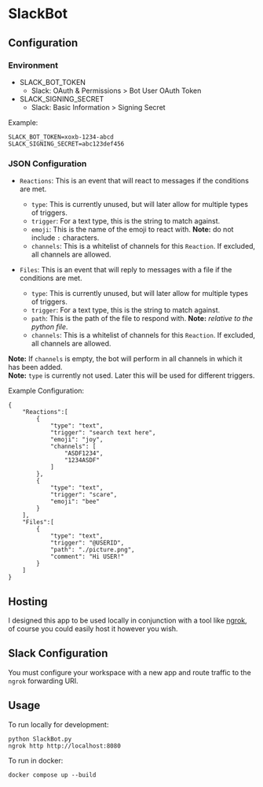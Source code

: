 # SlackBot
## Configuration
### Environment
- SLACK_BOT_TOKEN
	- Slack: OAuth & Permissions > Bot User OAuth Token
- SLACK_SIGNING_SECRET
	- Slack: Basic Information > Signing Secret

Example:
```
SLACK_BOT_TOKEN=xoxb-1234-abcd
SLACK_SIGNING_SECRET=abc123def456
```

### JSON Configuration
- `Reactions`: This is an event that will react to messages if the conditions are met.
	- `type`: This is currently unused, but will later allow for multiple types of triggers.
	- `trigger`: For a text type, this is the string to match against.
	- `emoji`: This is the name of the emoji to react with. __Note:__ do not include `:` characters.
	- `channels`: This is a whitelist of channels for this `Reaction`. If excluded, all channels are allowed.

- `Files`: This is an event that will reply to messages with a file if the conditions are met.
	- `type`: This is currently unused, but will later allow for multiple types of triggers.
	- `trigger`: For a text type, this is the string to match against.
	- `path`: This is the path of the file to respond with. __Note:__ *relative to the python file*.
	- `channels`: This is a whitelist of channels for this `Reaction`. If excluded, all channels are allowed.

__Note:__ If `channels` is empty, the bot will perform in all channels in which it has been added.  
__Note:__ `type` is currently not used. Later this will be used for different triggers.  

Example Configuration:
```
{
    "Reactions":[
        {
            "type": "text",
            "trigger": "search text here",
            "emoji": "joy",
            "channels": [
                "ASDF1234",
                "1234ASDF"
            ]
        },
        {
            "type": "text",
            "trigger": "scare",
            "emoji": "bee"
        }
    ],
    "Files":[
        {
            "type": "text",
            "trigger": "@USERID",
            "path": "./picture.png",
            "comment": "Hi USER!"
        }
    ]
}
```
## Hosting
I designed this app to be used locally in conjunction with a tool like [ngrok](https://ngrok.com/), of course you could easily host it however you wish.

## Slack Configuration
You must configure your workspace with a new app and route traffic to the `ngrok` forwarding URI.

## Usage
To run locally for development:
```
python SlackBot.py
ngrok http http://localhost:8080
```

To run in docker:
```
docker compose up --build
```



